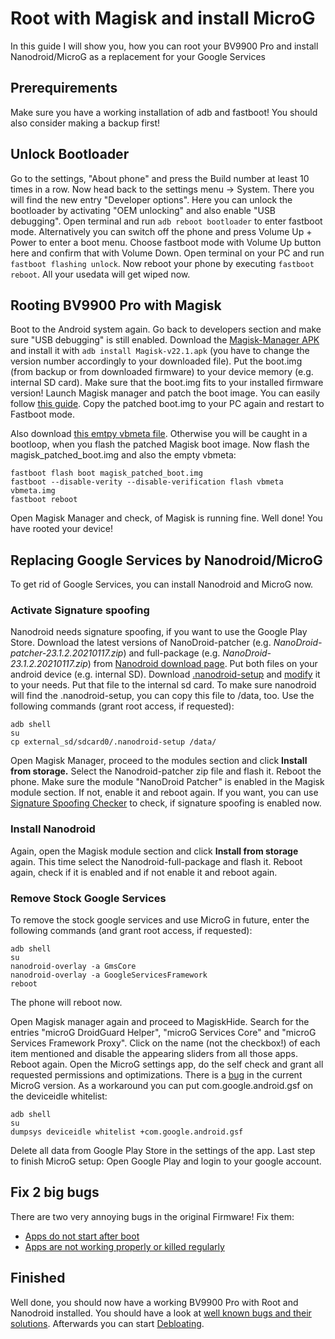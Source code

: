 # Root with Magisk and install MicroG
In this guide I will show you, how you can root your BV9900 Pro and install Nanodroid/MicroG as a replacement for your Google Services

## Prerequirements
Make sure you have a working installation of adb and fastboot! You should also consider making a backup first!

## Unlock Bootloader
Go to the settings, "About phone" and press the Build number at least 10 times in a row.
Now head back to the settings menu -> System. There you will find the new entry "Developer options".
Here you can unlock the bootloader by activating "OEM unlocking" and also enable "USB debugging".
Open terminal and run ``adb reboot bootloader`` to enter fastboot mode. Alternatively you can switch off the phone and press Volume Up + Power to enter a boot menu. Choose fastboot mode with Volume Up button here and confirm that with Volume Down.
Open terminal on your PC and run ``fastboot flashing unlock``. Now reboot your phone by executing ``fastboot reboot``.
All your usedata will get wiped now.


## Rooting BV9900 Pro with Magisk
Boot to the Android system again.
Go back to developers section and make sure "USB debugging" is still enabled.
Download the [Magisk-Manager APK](https://github.com/topjohnwu/Magisk/releases) and install it with ``adb install Magisk-v22.1.apk`` (you have to change the version number accordingly to your downloaded file).
Put the boot.img (from backup or from downloaded firmware) to your device memory (e.g. internal SD card). Make sure that the boot.img fits to your installed firmware version!
Launch Magisk manager and patch the boot image. You can easily follow [this guide](https://www.droidwin.com/patch-stock-boot-image-flash-magisk/).
Copy the patched boot.img to your PC again and restart to Fastboot mode.

Also download [this emtpy vbmeta file](resources/vbmeta.img). Otherwise you will be caught in a bootloop, when you flash the patched Magisk boot image.
Now flash the magisk_patched_boot.img and also the empty vbmeta:
```
fastboot flash boot magisk_patched_boot.img
fastboot --disable-verity --disable-verification flash vbmeta vbmeta.img
fastboot reboot
```
Open Magisk Manager and check, of Magisk is running fine.
Well done! You have rooted your device!

## Replacing Google Services by Nanodroid/MicroG
To get rid of Google Services, you can install Nanodroid and MicroG now.
### Activate Signature spoofing
Nanodroid needs signature spoofing, if you want to use the Google Play Store.
Download the latest versions of NanoDroid-patcher (e.g. _NanoDroid-patcher-23.1.2.20210117.zip_) and full-package (e.g. _NanoDroid-23.1.2.20210117.zip_) from [Nanodroid download page](https://downloads.nanolx.org/NanoDroid/Stable/).
Put both files on your android device (e.g. internal SD).
Download [.nanodroid-setup](./resources/.nanodroid-setup) and [modify](https://gitlab.com/Nanolx/NanoDroid/-/blob/master/doc/AlterInstallation.md) it to your needs.
Put that file to the internal sd card. To make sure nanodroid will find the .nanodroid-setup, you can copy this file to /data, too. Use the following commands (grant root access, if requested):
```
adb shell
su
cp external_sd/sdcard0/.nanodroid-setup /data/
```
Open Magisk Manager, proceed to the modules section and click **Install from storage.**
Select the Nanodroid-patcher zip file and flash it.
Reboot the phone.
Make sure the module "NanoDroid Patcher" is enabled in the Magisk module section. If not, enable it and reboot again.
If you want, you can use [Signature Spoofing Checker](https://f-droid.org/de/packages/lanchon.sigspoof.checker/) to check, if signature spoofing is enabled now.
### Install Nanodroid 
Again, open the Magisk module section and click **Install from storage** again. This time select the Nanodroid-full-package and flash it.
Reboot again, check if it is enabled and if not enable it and reboot again.
### Remove Stock Google Services
To remove the stock google services and use MicroG in future, enter the following commands (and grant root access, if requested):
```
adb shell
su
nanodroid-overlay -a GmsCore
nanodroid-overlay -a GoogleServicesFramework
reboot
```
The phone will reboot now.

Open Magisk manager again and proceed to MagiskHide. Search for the entries "microG DroidGuard Helper", "microG Services Core" and "microG Services Framework Proxy". Click on the name (not the checkbox!) of each item mentioned and disable the appearing sliders from all those apps.
Reboot again.
Open the MicroG settings app, do the self check and grant all requested permissions and optimizations.
There is a [bug](https://github.com/microg/GmsCore/issues/1011) in the current MicroG version.
As a workaround you can put com.google.android.gsf on the deviceidle whitelist:
```
adb shell
su
dumpsys deviceidle whitelist +com.google.android.gsf
```
Delete all data from Google Play Store in the settings of the app.
Last step to finish MicroG setup: Open Google Play and login to your google account.


## Fix 2 big bugs
There are two very annoying bugs in the original Firmware! Fix them:
- [Apps do not start after boot](/bugfixes.md#apps-do-not-start-after-boot-magisk-or-at-least-root-needed)
- [Apps are not working properly or killed regularly](/bugfixes.md#apps-are-not-working-properly-or-killed-regularly)

## Finished
Well done, you should now have a working BV9900 Pro with Root and Nanodroid installed.
You should have a look at [well known bugs and their solutions](/bugfixes.md). 
Afterwards you can start [Debloating](/debloat.md).
